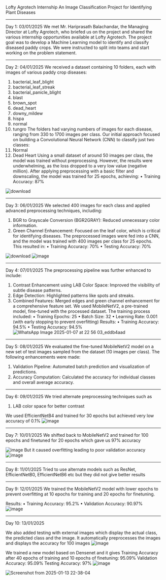Lofty Agrotech Internship
An Image Classification Project for Identifying Plant Diseases
________________________________________
Day 1:
03/01/2025
We met Mr. Hariprasath Balachandar, the Managing Director at Lofty Agrotech, who briefed us on the project and shared the various internship opportunities available at Lofty Agrotech.
The project goal was to develop a Machine Learning model to identify and classify diseased paddy crops. We were instructed to split into teams and start working on the problem statement.
________________________________________
Day 2:
04/01/2025
We received a dataset containing 10 folders, each with images of various paddy crop diseases:
1.	bacterial_leaf_blight
2.	bacterial_leaf_streak
3.	bacterial_panicle_blight
4.	blast
5.	brown_spot
6.	dead_heart
7.	downy_mildew
8.	hispa
9.	normal
10.	tungro
The folders had varying numbers of images for each disease, ranging from 330 to 1700 images per class.
Our initial approach focused on building a Convolutional Neural Network (CNN) to classify just two classes:
1.	Normal
2.	Dead Heart
Using a small dataset of around 50 images per class, the model was trained without preprocessing. However, the results were underwhelming, as the loss dropped to a very low value (negative million).
After applying preprocessing with a basic filter and downscaling, the model was trained for 25 epochs, achieving:
•	Training Accuracy: 87%

![download](https://github.com/user-attachments/assets/2e9684a7-1bf0-4260-a8da-31b5a61f9818)

________________________________________
Day 3:
06/01/2025
We selected 400 images for each class and applied advanced preprocessing techniques, including:
1.	BGR to Grayscale Conversion (BGR2GRAY): Reduced unnecessary color information.
2.	Green Channel Enhancement: Focused on the leaf color, which is critical for identifying diseases.
The preprocessed images were fed into a CNN, and the model was trained with 400 images per class for 25 epochs. This resulted in:
•	Training Accuracy: 70%
•	Testing Accuracy:  70%

![download](https://github.com/user-attachments/assets/ea5479d9-dc8a-4899-8a78-e9a35b5059f6)
![image](https://github.com/user-attachments/assets/6a650dce-0435-40bb-a730-ef18f3bcc845)

________________________________________
Day 4:
07/01/2025
The preprocessing pipeline was further enhanced to include:
1.	Contrast Enhancement using LAB Color Space: Improved the visibility of subtle disease patterns.
2.	Edge Detection: Highlighted patterns like spots and streaks.
3.	Combined Features: Merged edges and green channel enhancement for a comprehensive feature set.
We used MobileNetV2, a pre-trained model, fine-tuned with the processed dataset. The training process included:
•	Training Epochs: 25
•	Batch Size: 32
•	Learning Rate: 0.001 (with early stopping to prevent overfitting)
Results:
•	Training Accuracy: 94.5%
•	Testing Accuracy: 94.5%
![WhatsApp Image 2025-01-07 at 22 56 03_eddb4aad](https://github.com/user-attachments/assets/6c707416-5200-4b56-b027-ad26d6c692af)

________________________________________
Day 5:
08/01/2025
We evaluated the fine-tuned MobileNetV2 model on a new set of test images sampled from the dataset (10 images per class). The following enhancements were made:
1.	Validation Pipeline: Automated batch prediction and visualization of predictions.
2.	Accuracy Computation: Calculated the accuracy for individual classes and overall average accuracy.

________________________________________
Day 6:
09/01/2025
We tried alternate preprocessing techniques such as 
1) LAB color space for better contrast

We used EfficientNetB4 and trained for 30 epochs but achieved very low accuracy of 0.1%
![image](https://github.com/user-attachments/assets/5d0f1126-ab87-4fd4-8899-549c60940e4f)

________________________________________
Day 7:
10/01/2025
We shifted back to MobileNetV2 and trained for 100 epochs and finetuned for 20 epochs which gave us 97% accuracy

![image](https://github.com/user-attachments/assets/4349493c-817d-480d-ac5b-50ec5e661a7c)
But it caused overfitting leading to poor validation accuracy
![image](https://github.com/user-attachments/assets/714052a7-6cc0-40a0-81fa-08c8d3c23490)

________________________________________
Day 8:
11/01/2025
Tried to use alternate models such as ResNet, EfficientNetB0, EfficientNetB6 etc
but they did not give better results
________________________________________
Day 9:
12/01/2025
We trained the MobileNetV2 model with lower epochs to prevent overfitting at 10 epochs for training and 20 epochs for finetuning.

Results:
•	Training Accuracy: 95.2%
•	Validation Accuracy: 90.97%
![image](https://github.com/user-attachments/assets/415ac638-20b2-426a-94b6-10330c35b431)

________________________________________
Day 10:
13/01/2025

We also added testing with external images which display the actual class, the predicted class and the image.
It automatically preprocesses the images and displays the accuracy for 100 images
![image](https://github.com/user-attachments/assets/be114610-0f0f-4309-b81e-f54a53b0861a)

We trained a new model based on Densenet and it gives
Training Accuracy after 40 epochs of training and 10 epochs of finetuning: 95.09%
Validation Accuracy: 95.09%
Testing Accuracy: 97%
![image](https://github.com/user-attachments/assets/1989bd41-3634-4f16-8341-96b136774b24)

![Screenshot from 2025-01-13 22-38-04](https://github.com/user-attachments/assets/12c977b8-a30f-4d93-b32e-78edb9c42427)



